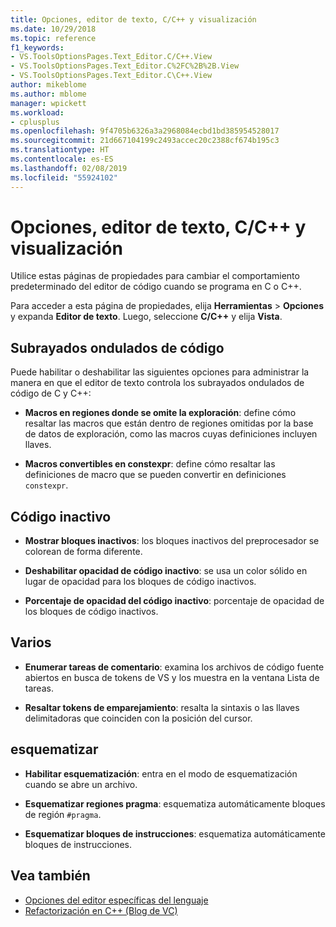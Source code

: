 ```yaml
---
title: Opciones, editor de texto, C/C++ y visualización
ms.date: 10/29/2018
ms.topic: reference
f1_keywords:
- VS.ToolsOptionsPages.Text_Editor.C/C++.View
- VS.ToolsOptionsPages.Text_Editor.C%2FC%2B%2B.View
- VS.ToolsOptionsPages.Text_Editor.C\C++.View
author: mikeblome
ms.author: mblome
manager: wpickett
ms.workload:
- cplusplus
ms.openlocfilehash: 9f4705b6326a3a2968084ecbd1bd385954528017
ms.sourcegitcommit: 21d667104199c2493accec20c2388cf674b195c3
ms.translationtype: HT
ms.contentlocale: es-ES
ms.lasthandoff: 02/08/2019
ms.locfileid: "55924102"
---
```

# <a name="options-text-editor-cc-view"></a>Opciones, editor de texto, C/C++ y visualización

Utilice estas páginas de propiedades para cambiar el comportamiento predeterminado del editor de código cuando se programa en C o C++.

Para acceder a esta página de propiedades, elija **Herramientas** > **Opciones** y expanda **Editor de texto**. Luego, seleccione **C/C++** y elija **Vista**.

## <a name="code-squiggles"></a>Subrayados ondulados de código

Puede habilitar o deshabilitar las siguientes opciones para administrar la manera en que el editor de texto controla los subrayados ondulados de código de C y C++:

- **Macros en regiones donde se omite la exploración**: define cómo resaltar las macros que están dentro de regiones omitidas por la base de datos de exploración, como las macros cuyas definiciones incluyen llaves.

- **Macros convertibles en constexpr**: define cómo resaltar las definiciones de macro que se pueden convertir en definiciones `constexpr`.

## <a name="inactive-code"></a>Código inactivo

- **Mostrar bloques inactivos**: los bloques inactivos del preprocesador se colorean de forma diferente.

- **Deshabilitar opacidad de código inactivo**: se usa un color sólido en lugar de opacidad para los bloques de código inactivos.

- **Porcentaje de opacidad del código inactivo**: porcentaje de opacidad de los bloques de código inactivos.

## <a name="miscellaneous"></a>Varios

- **Enumerar tareas de comentario**: examina los archivos de código fuente abiertos en busca de tokens de VS y los muestra en la ventana Lista de tareas.

- **Resaltar tokens de emparejamiento**: resalta la sintaxis o las llaves delimitadoras que coinciden con la posición del cursor.

## <a name="outlining"></a>esquematizar

- **Habilitar esquematización**: entra en el modo de esquematización cuando se abre un archivo.

- **Esquematizar regiones pragma**: esquematiza automáticamente bloques de región `#pragma`.

- **Esquematizar bloques de instrucciones**: esquematiza automáticamente bloques de instrucciones.

## <a name="see-also"></a>Vea también

- [Opciones del editor específicas del lenguaje](../../ide/reference/setting-language-specific-editor-options.md)
- [Refactorización en C++ (Blog de VC)](http://blogs.msdn.com/b/vcblog/archive/2014/11/14/all-about-c-refactoring-in-visual-studio-2015-preview.aspx)
